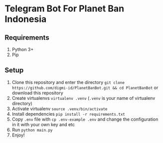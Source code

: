 # Telegram Bot For Planet Ban Indonesia

## Requirements
1. Python 3+
2. Pip

## Setup
1. Clone this repository and enter the directory `git clone https://github.com/digmi-id/PlanetBanBot.git && cd PlanetBanBot` or download this repository
2. Create virtualenvs `virtualenv .venv` (`.venv` is your name of virtualenv directory)
3. Activate virtualenv `source .venv/bin/activate`
4. Install dependencies `pip install -r requirements.txt`
5. Copy `.env` file with `cp .env-example .env` and change the configuration in it with your own key and etc
6. Run `python main.py`
7. Enjoy!
